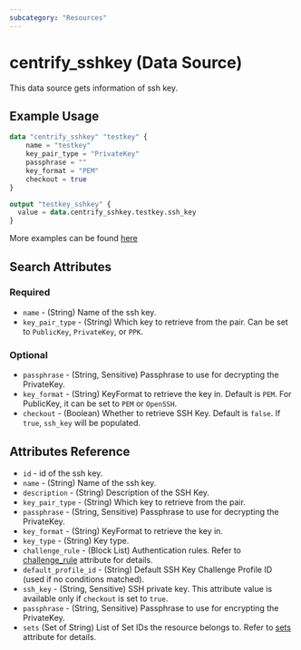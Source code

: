 ```yaml
---
subcategory: "Resources"
---
```


# centrify_sshkey (Data Source)

This data source gets information of ssh key.

## Example Usage

```terraform
data "centrify_sshkey" "testkey" {
    name = "testkey"
    key_pair_type = "PrivateKey"
    passphrase = ""
    key_format = "PEM"
    checkout = true
}

output "testkey_sshkey" {
  value = data.centrify_sshkey.testkey.ssh_key
}
```

More examples can be found [here](https://github.com/centrify/terraform-provider-centrify/tree/main/examples/centrify_sshkey)

## Search Attributes

### Required

- `name` - (String) Name of the ssh key.
- `key_pair_type` - (String) Which key to retrieve from the pair. Can be set to `PublicKey`, `PrivateKey`, or `PPK`.

### Optional

- `passphrase` - (String, Sensitive) Passphrase to use for decrypting the PrivateKey.
- `key_format` - (String) KeyFormat to retrieve the key in. Default is `PEM`. For PublicKey, it can be set to `PEM` or `OpenSSH`.
- `checkout` - (Boolean) Whether to retrieve SSH Key. Default is `false`. If `true`, `ssh_key` will be populated.

## Attributes Reference

- `id` - id of the ssh key.
- `name` - (String) Name of the ssh key.
- `description` - (String) Description of the SSH Key.
- `key_pair_type` - (String) Which key to retrieve from the pair.
- `passphrase` - (String, Sensitive) Passphrase to use for decrypting the PrivateKey.
- `key_format` - (String) KeyFormat to retrieve the key in.
- `key_type` - (String) Key type.
- `challenge_rule` - (Block List) Authentication rules. Refer to [challenge_rule](./attribute_challengerule.md) attribute for details.
- `default_profile_id` - (String) Default SSH Key Challenge Profile ID (used if no conditions matched).
- `ssh_key` - (String, Sensitive) SSH private key. This attribute value is available only if `checkout` is set to `true`.
- `passphrase` - (String, Sensitive) Passphrase to use for encrypting the PrivateKey.
- `sets` (Set of String) List of Set IDs the resource belongs to. Refer to [sets](./attribute_sets.md) attribute for details.
